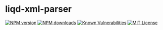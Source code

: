 # liqd-xml-parser

[![NPM version](https://img.shields.io/npm/v/liqd-xml-parser.svg)](https://www.npmjs.com/package/liqd-xml-parser)
[![NPM downloads](https://img.shields.io/npm/dm/liqd-xml-parser.svg)](https://www.npmjs.com/package/liqd-xml-parser)
[![Known Vulnerabilities](https://snyk.io/test/github/radixxko/liqd-xml-parser/badge.svg?targetFile=package.json)](https://snyk.io/test/github/radixxko/liqd-xml-parser?targetFile=package.json)
[![MIT License](https://img.shields.io/badge/license-MIT-blue.svg)](LICENSE)

